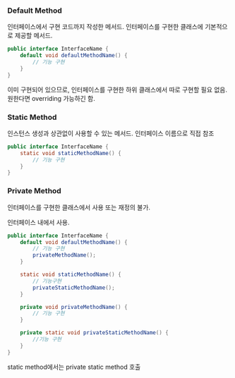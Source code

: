### Default Method

인터페이스에서 구현 코드까지 작성한 메서드. 인터페이스를 구현한 클래스에 기본적으로 제공할 메서드.

```java
public interface InterfaceName {
	default void defaultMethodName() {
		// 기능 구현
	}
}
```

이미 구현되어 있으므로, 인터페이스를 구현한 하위 클래스에서 따로 구현할 필요 없음. 원한다면 overriding 가능하긴 함.

### Static Method

인스턴스 생성과 상관없이 사용할 수 있는 메서드. 인터페이스 이름으로 직접 참조

```java
public interface InterfaceName {
	static void staticMethodName() {
		// 기능 구현
	}
}
```

### Private Method

인터페이스를 구현한 클래스에서 사용 또는 재정의 불가.

인터페이스 내에서 사용.

```java
public interface InterfaceName {
	default void defaultMethodName() {
		// 기능 구현
		privateMethodName();
	}

	static void staticMethodName() {
		// 기능구현
		privateStaticMethodName();
	}

	private void privateMethodName() {
		// 기능 구현
	}

	private static void privateStaticMethodName() {
		//기능 구현
	}
}
```

static method에서는 private static method 호출
